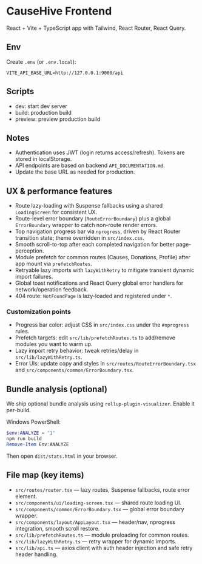 # CauseHive Frontend

React + Vite + TypeScript app with Tailwind, React Router, React Query.

## Env

Create `.env` (or `.env.local`):

```
VITE_API_BASE_URL=http://127.0.0.1:9000/api
```

## Scripts

- dev: start dev server
- build: production build
- preview: preview production build

## Notes
- Authentication uses JWT (login returns access/refresh). Tokens are stored in localStorage.
- API endpoints are based on backend `API_DOCUMENTATION.md`.
- Update the base URL as needed for production.

## UX & performance features

- Route lazy-loading with Suspense fallbacks using a shared `LoadingScreen` for consistent UX.
- Route-level error boundary (`RouteErrorBoundary`) plus a global `ErrorBoundary` wrapper to catch non-route render errors.
- Top navigation progress bar via `nprogress`, driven by React Router transition state; theme overridden in `src/index.css`.
- Smooth scroll-to-top after each completed navigation for better page-perception.
- Module prefetch for common routes (Causes, Donations, Profile) after app mount via `prefetchRoutes`.
- Retryable lazy imports with `lazyWithRetry` to mitigate transient dynamic import failures.
- Global toast notifications and React Query global error handlers for network/operation feedback.
- 404 route: `NotFoundPage` is lazy-loaded and registered under `*`.

### Customization points

- Progress bar color: adjust CSS in `src/index.css` under the `#nprogress` rules.
- Prefetch targets: edit `src/lib/prefetchRoutes.ts` to add/remove modules you want to warm up.
- Lazy import retry behavior: tweak retries/delay in `src/lib/lazyWithRetry.ts`.
- Error UIs: update copy and styles in `src/routes/RouteErrorBoundary.tsx` and `src/components/common/ErrorBoundary.tsx`.

## Bundle analysis (optional)

We ship optional bundle analysis using `rollup-plugin-visualizer`. Enable it per-build.

Windows PowerShell:

```powershell
$env:ANALYZE = "1"
npm run build
Remove-Item Env:ANALYZE
```

Then open `dist/stats.html` in your browser.

## File map (key items)

- `src/routes/router.tsx` — lazy routes, Suspense fallbacks, route error element.
- `src/components/ui/loading-screen.tsx` — shared route loading UI.
- `src/components/common/ErrorBoundary.tsx` — global error boundary wrapper.
- `src/components/layout/AppLayout.tsx` — header/nav, nprogress integration, smooth scroll restore.
- `src/lib/prefetchRoutes.ts` — module preloading for common routes.
- `src/lib/lazyWithRetry.ts` — retry wrapper for dynamic imports.
- `src/lib/api.ts` — axios client with auth header injection and safe retry header handling.
